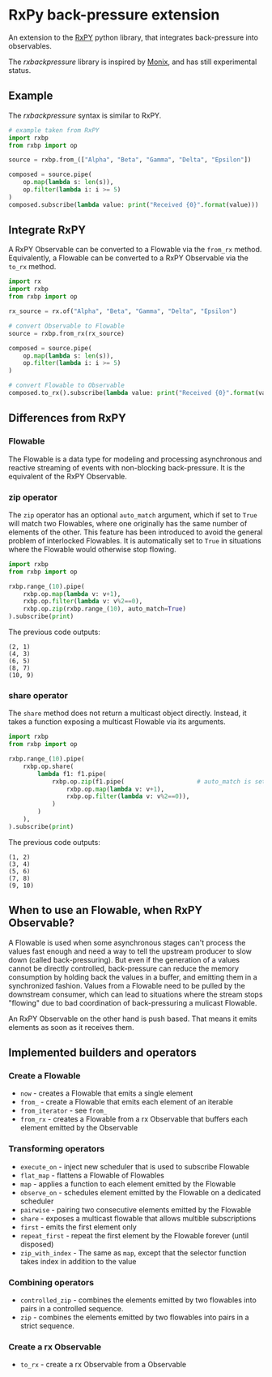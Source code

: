 
RxPy back-pressure extension
============================

An extension to the [RxPY](https://github.com/ReactiveX/RxPY) python 
library, that integrates back-pressure into observables.

The *rxbackpressure* library is inspired by [Monix](https://github.com/monix/monix), 
and has still experimental status. 

Example
-------

The *rxbackpressure* syntax is similar to RxPY.

```python
# example taken from RxPY
import rxbp
from rxbp import op

source = rxbp.from_(["Alpha", "Beta", "Gamma", "Delta", "Epsilon"])

composed = source.pipe(
    op.map(lambda s: len(s)),
    op.filter(lambda i: i >= 5)
)
composed.subscribe(lambda value: print("Received {0}".format(value)))
```

Integrate RxPY
--------------

A RxPY Observable can be converted to a Flowable via the `from_rx` method.
Equivalently, a Flowable can be converted to a RxPY Observable via the `to_rx` method.

```python
import rx
import rxbp
from rxbp import op

rx_source = rx.of("Alpha", "Beta", "Gamma", "Delta", "Epsilon")

# convert Observable to Flowable
source = rxbp.from_rx(rx_source)

composed = source.pipe(
    op.map(lambda s: len(s)),
    op.filter(lambda i: i >= 5)
)

# convert Flowable to Observable
composed.to_rx().subscribe(lambda value: print("Received {0}".format(value)))
```

Differences from RxPY
---------------------

### Flowable

The Flowable is a data type for modeling and processing asynchronous and reactive 
streaming of events with non-blocking back-pressure. It is the equivalent of the 
RxPY Observable.

### zip operator

The `zip` operator has an optional `auto_match` argument, which if set to `True`
will match two Flowables, where one originally has the same number of elements of the other.
This feature has been introduced to avoid the general problem of interlocked Flowables.
It is automatically set to `True` in situations where the Flowable would otherwise stop flowing.

```python
import rxbp
from rxbp import op

rxbp.range_(10).pipe(
    rxbp.op.map(lambda v: v+1),
    rxbp.op.filter(lambda v: v%2==0),
    rxbp.op.zip(rxbp.range_(10), auto_match=True)
).subscribe(print)
```

The previous code outputs:

```
(2, 1)
(4, 3)
(6, 5)
(8, 7)
(10, 9)
```

### share operator

The `share` method does not return a multicast object directly. Instead, it takes a function 
exposing a multicast Flowable via its arguments.

```python
import rxbp
from rxbp import op

rxbp.range_(10).pipe(
    rxbp.op.share(
        lambda f1: f1.pipe(
            rxbp.op.zip(f1.pipe(                    # auto_match is set by default to True 
                rxbp.op.map(lambda v: v+1),
                rxbp.op.filter(lambda v: v%2==0)),
            )
        )
    ),
).subscribe(print)
```
The previous code outputs:

```
(1, 2)
(3, 4)
(5, 6)
(7, 8)
(9, 10)
```

When to use an Flowable, when RxPY Observable?
-----------------------------------------

A Flowable is used when some asynchronous stages can't process the values 
fast enough and need a way to tell the upstream producer to slow down (called back-pressuring). But even 
if the generation of a values cannot be directly controlled, 
back-pressure can reduce the memory consumption by holding back the values in a buffer, and emitting them
in a synchronized fashion. Values from a Flowable need to be pulled by the downstream consumer,
which can lead to situations where the stream stops "flowing" due to bad coordination of back-pressuring
a mulicast Flowable.

An RxPY Observable on the other hand is push based. That means it emits elements as soon as
it receives them. 


Implemented builders and operators
----------------------------------

### Create a Flowable

- `now` - creates a Flowable that emits a single element
- `from_` - create a Flowable that emits each element of an iterable
- `from_iterator` - see `from_`
- `from_rx` - creates a Flowable from a rx Observable that buffers each element emitted by the Observable

### Transforming operators

- `execute_on` - inject new scheduler that is used to subscribe Flowable
- `flat_map` - flattens a Flowable of Flowables
- `map` - applies a function to each element emitted by the Flowable
- `observe_on` - schedules element emitted by the Flowable on a dedicated scheduler
- `pairwise` - pairing two consecutive elements emitted by the Flowable
- `share` - exposes a multicast flowable that allows multible subscriptions
- `first` - emits the first element only
- `repeat_first` - repeat the first element by the Flowable forever (until disposed)
- `zip_with_index` - The same as `map`, except that the selector function takes 
index in addition to the value


### Combining operators

- `controlled_zip` - combines the elements emitted by two flowables 
into pairs in a controlled sequence. 
- `zip` - combines the elements emitted by two flowables into pairs in 
a strict sequence.

### Create a rx Observable

- `to_rx` - create a rx Observable from a Observable
